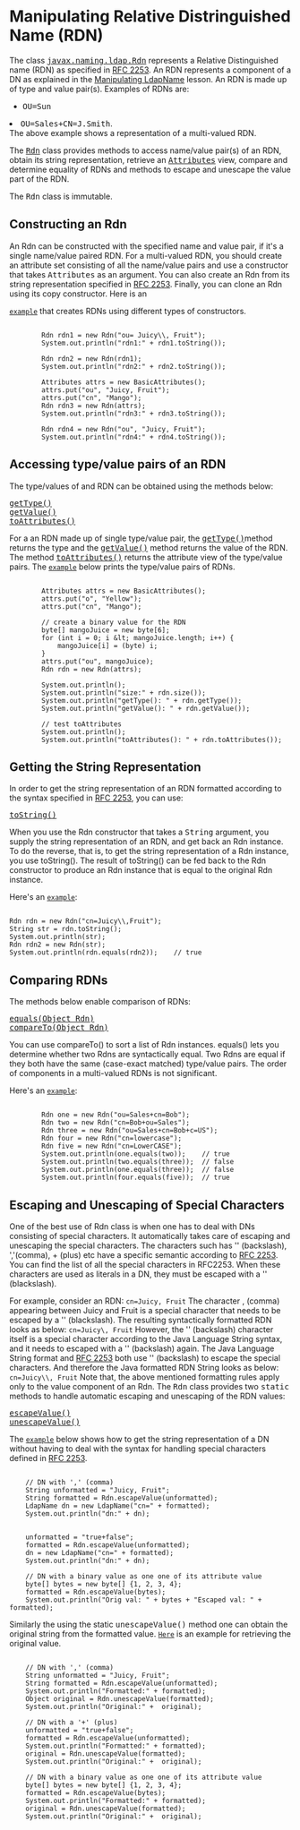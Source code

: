 
# Manipulating Relative Distringuished Name (RDN)

The class 
[<tt>javax.naming.ldap.Rdn</tt>](https://docs.oracle.com/javase/8/docs/api/javax/naming/ldap/Rdn.html) represents a Relative Distinguished name (RDN) as specified in 
[RFC 2253](http://www.ietf.org/rfc/rfc2253.txt). An RDN represents a component of a DN as explained in the 
[Manipulating LdapName](ldapname.html) lesson. An RDN is made up of type and value pair(s). Examples of RDNs are:

- <tt>OU=Sun</tt>
<li><tt>OU=Sales+CN=J.Smith</tt>.<br />
The above example shows a representation of a multi-valued RDN.</li>

The 
[<tt>Rdn</tt>](https://docs.oracle.com/javase/8/docs/api/javax/naming/ldap/Rdn.html) class provides methods to access name/value pair(s) of an RDN, obtain its string representation, retrieve an 
[<tt>Attributes</tt>](https://docs.oracle.com/javase/8/docs/api/javax/naming/directory/Attributes.html) view, compare and determine equality of RDNs and methods to escape and unescape the value part of the RDN.

The <tt>Rdn</tt> class is immutable.

## Constructing an Rdn

An Rdn can be constructed with the specified name and value pair, if it's a single name/value paired RDN. For a multi-valued RDN, you should create an attribute set consisting of all the name/value pairs and use a constructor that takes <tt>Attributes</tt> as an argument. You can also create an Rdn from its string representation specified in 
[RFC 2253](http://www.ietf.org/rfc/rfc2253.txt). Finally, you can clone an Rdn using its copy constructor. Here is an 

[`example`](examples/RdnConstructors.java)
 that creates RDNs using different types of constructors.

```

        Rdn rdn1 = new Rdn("ou= Juicy\\, Fruit");
        System.out.println("rdn1:" + rdn1.toString());

        Rdn rdn2 = new Rdn(rdn1);
        System.out.println("rdn2:" + rdn2.toString());

        Attributes attrs = new BasicAttributes();
        attrs.put("ou", "Juicy, Fruit");
        attrs.put("cn", "Mango");
        Rdn rdn3 = new Rdn(attrs);
        System.out.println("rdn3:" + rdn3.toString());

        Rdn rdn4 = new Rdn("ou", "Juicy, Fruit");
        System.out.println("rdn4:" + rdn4.toString());

```

## Accessing type/value pairs of an RDN

The type/values of and RDN can be obtained using the methods below:


[<tt>getType()</tt>](https://docs.oracle.com/javase/8/docs/api/javax/naming/ldap/Rdn.html#getType--)<br />
[<tt>getValue()</tt>](https://docs.oracle.com/javase/8/docs/api/javax/naming/ldap/Rdn.html#getValue--)<br />
[<tt>toAttributes()</tt>](https://docs.oracle.com/javase/8/docs/api/javax/naming/ldap/Rdn.html#toAttributes--)

For a an RDN made up of single type/value pair, the 
[<tt>getType()</tt>](https://docs.oracle.com/javase/8/docs/api/javax/naming/ldap/Rdn.html#getType--)method returns the type and the 
[<tt>getValue()</tt>](https://docs.oracle.com/javase/8/docs/api/javax/naming/ldap/Rdn.html#getValue--) method returns the value of the RDN. The method 
[<tt>toAttributes()</tt>](https://docs.oracle.com/javase/8/docs/api/javax/naming/ldap/Rdn.html#toAttributes--) returns the attribute view of the type/value pairs. The 
[`example`](examples/RdnGetters.java) below prints the type/value pairs of RDNs.

```

        Attributes attrs = new BasicAttributes();
        attrs.put("o", "Yellow");
        attrs.put("cn", "Mango");

        // create a binary value for the RDN
        byte[] mangoJuice = new byte[6];
        for (int i = 0; i &lt; mangoJuice.length; i++) {
            mangoJuice[i] = (byte) i;
        }
        attrs.put("ou", mangoJuice);
        Rdn rdn = new Rdn(attrs);
        
        System.out.println();
        System.out.println("size:" + rdn.size());
        System.out.println("getType(): " + rdn.getType());
        System.out.println("getValue(): " + rdn.getValue());
        
        // test toAttributes
        System.out.println();
        System.out.println("toAttributes(): " + rdn.toAttributes());

```

## Getting the String Representation

In order to get the string representation of an RDN formatted according to the syntax specified in 
[RFC 2253](http://www.ietf.org/rfc/rfc2253.txt), you can use:


[<tt>toString()</tt>](https://docs.oracle.com/javase/8/docs/api/javax/naming/ldap/Rdn.html#toString--)

When you use the Rdn constructor that takes a <tt>String</tt> argument, you supply the string representation of an RDN, and get back an Rdn instance. To do the reverse, that is, to get the string representation of a Rdn instance, you use toString(). The result of toString() can be fed back to the Rdn constructor to produce an Rdn instance that is equal to the original Rdn instance.

Here's an 
[`example`](examples/RdntoString.java):

```

Rdn rdn = new Rdn("cn=Juicy\\,Fruit");
String str = rdn.toString();
System.out.println(str);
Rdn rdn2 = new Rdn(str);
System.out.println(rdn.equals(rdn2));    // true

```

## Comparing RDNs

The methods below enable comparison of RDNs:


[<tt>equals(Object Rdn)</tt>](https://docs.oracle.com/javase/8/docs/api/javax/naming/ldap/Rdn.html#equals-Object-)<br />
[<tt>compareTo(Object Rdn)</tt>](https://docs.oracle.com/javase/8/docs/api/javax/naming/ldap/Rdn.html#compareTo-Object-)

You can use compareTo() to sort a list of Rdn instances. equals() lets you determine whether two Rdns are syntactically equal. Two Rdns are equal if they both have the same (case-exact matched) type/value pairs. The order of components in a multi-valued RDNs is not significant.

Here's an 
[`example`](examples/CompareRdns.java):

```

        Rdn one = new Rdn("ou=Sales+cn=Bob");
        Rdn two = new Rdn("cn=Bob+ou=Sales");
        Rdn three = new Rdn("ou=Sales+cn=Bob+c=US");
        Rdn four = new Rdn("cn=lowercase");
        Rdn five = new Rdn("cn=LowerCASE");
        System.out.println(one.equals(two));    // true
        System.out.println(two.equals(three));  // false
        System.out.println(one.equals(three));  // false
        System.out.println(four.equals(five));  // true

```

## Escaping and Unescaping of Special Characters

One of the best use of Rdn class is when one has to deal with DNs consisting of special characters. It automatically takes care of escaping and unescaping the special characters. The characters such has '\' (backslash), ','(comma), + (plus) etc have a specific semantic according to 
[RFC 2253](http://www.ietf.org/rfc/rfc2253.txt). You can find the list of all the special characters in RFC2253. When these characters are used as literals in a DN, they must be escaped with a '\' (blackslash).

For example, consider an RDN: `cn=Juicy, Fruit` The character , (comma) appearing between Juicy and Fruit is a special character that needs to be escaped by a '\' (blackslash). The resulting syntactically formatted RDN looks as below: `cn=Juicy\, Fruit` However, the '\' (backslash) character itself is a special character according to the Java Language String syntax, and it needs to escaped with a '\' (backslash) again. The Java Language String format and 
[RFC 2253](http://www.ietf.org/rfc/rfc2253.txt) both use '\' (backslash) to escape the special characters. And therefore the Java formatted RDN String looks as below: `cn=Juicy\\, Fruit` Note that, the above mentioned formatting rules apply only to the value component of an Rdn. The <tt>Rdn</tt> class provides two <tt>static</tt> methods to handle automatic escaping and unescaping of the RDN values:


[<tt>escapeValue()</tt>](https://docs.oracle.com/javase/8/docs/api/javax/naming/ldap/Rdn.html#escapeValue--)<br />
[<tt>unescapeValue()</tt>](https://docs.oracle.com/javase/8/docs/api/javax/naming/ldap/Rdn.html#unescapeValue--)

The 
[`example`](examples/EscapingDNs.java) below shows how to get the string representation of a DN without having to deal with the syntax for handling special characters defined in 
[RFC 2253](http://www.ietf.org/rfc/rfc2253.txt).

```

    // DN with ',' (comma)
    String unformatted = "Juicy, Fruit";
    String formatted = Rdn.escapeValue(unformatted);
    LdapName dn = new LdapName("cn=" + formatted);
    System.out.println("dn:" + dn);


    unformatted = "true+false";
    formatted = Rdn.escapeValue(unformatted); 
    dn = new LdapName("cn=" + formatted);
    System.out.println("dn:" + dn);

    // DN with a binary value as one one of its attribute value
    byte[] bytes = new byte[] {1, 2, 3, 4};
    formatted = Rdn.escapeValue(bytes);
    System.out.println("Orig val: " + bytes + "Escaped val: " + formatted);

```

Similarly the using the static <tt>unescapeValue()</tt> method one can obtain the original string from the formatted value. 
[`Here`](examples/UnescapingValues.java)
 is an example for retrieving the original value.

```

    // DN with ',' (comma)
    String unformatted = "Juicy, Fruit";
    String formatted = Rdn.escapeValue(unformatted);
    System.out.println("Formatted:" + formatted);
    Object original = Rdn.unescapeValue(formatted);
    System.out.println("Original:" +  original);  

    // DN with a '+' (plus)
    unformatted = "true+false";
    formatted = Rdn.escapeValue(unformatted); 
    System.out.println("Formatted:" + formatted);
    original = Rdn.unescapeValue(formatted);
    System.out.println("Original:" +  original);  

    // DN with a binary value as one one of its attribute value
    byte[] bytes = new byte[] {1, 2, 3, 4};
    formatted = Rdn.escapeValue(bytes);
    System.out.println("Formatted:" + formatted);
    original = Rdn.unescapeValue(formatted);
    System.out.println("Original:" +  original);  

```
